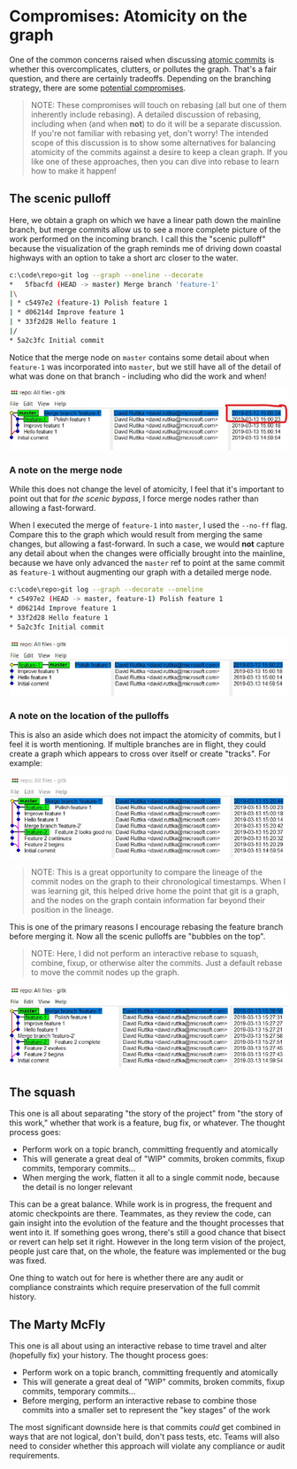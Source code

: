 # Compromises: Atomicity on the graph

One of the common concerns raised when discussing [atomic commits](./commits.md#atomicity) is whether this overcomplicates, clutters, or pollutes the graph. That's a fair question, and there are certainly tradeoffs. Depending on the branching strategy, there are some [potential compromises](./atomic-compromises.md).

> NOTE: These compromises will touch on rebasing (all but one of them inherently include rebasing). A detailed discussion of rebasing, including when (and when **not**) to do it will be a separate discussion. If you're not familiar with rebasing yet, don't worry! The intended scope of this discussion is to show some alternatives for balancing atomicity of the commits against a desire to keep a clean graph. If you like one of these approaches, then you can dive into rebase to learn how to make it happen!

## The scenic pulloff

Here, we obtain a graph on which we have a linear path down the mainline branch, but merge commits allow us to see a more complete picture of the work performed on the incoming branch. I call this the "scenic pulloff" because the visualization of the graph reminds me of driving down coastal highways with an option to take a short arc closer to the water.

```bash
c:\code\repo>git log --graph --oneline --decorate
*   5fbacfd (HEAD -> master) Merge branch 'feature-1'
|\
| * c5497e2 (feature-1) Polish feature 1
| * d06214d Improve feature 1
| * 33f2d28 Hello feature 1
|/
* 5a2c3fc Initial commit
```

Notice that the merge node on `master` contains some detail about when `feature-1` was incorporated into `master`, but we still have all of the detail of what was done on that branch - including who did the work and when!

![gitk visualizing the merge node with "scenic pulloff"](./images/gitk-scenic.jpg)

### A note on the merge node

While this does not change the level of atomicity, I feel that it's important to point out that for *the scenic bypass*, I force merge nodes rather than allowing a fast-forward.

When I executed the merge of `feature-1` into `master`, I used the `--no-ff` flag. Compare this to the graph which would result from merging the same changes, but allowing a fast-forward. In such a case, we would **not** capture any detail about when the changes were officially brought into the mainline, because we have only advanced the `master` ref to point at the same commit as  `feature-1` without augmenting our graph with a detailed merge node.

```bash
c:\code\repo>git log --graph --decorate --oneline
* c5497e2 (HEAD -> master, feature-1) Polish feature 1
* d06214d Improve feature 1
* 33f2d28 Hello feature 1
* 5a2c3fc Initial commit
```

![gitk visualizing a fast-forward merge](./images/gitk-ff.jpg)

### A note on the location of the pulloffs

This is also an aside which does not impact the atomicity of commits, but I feel it is worth mentioning. If multiple branches are in flight, they could create a graph which appears to cross over itself or create "tracks". For example:

![gitk visualizing messy scenic pulloffs](./images/gitk-scenic-crossover.jpg)

> NOTE: This is a great opportunity to compare the lineage of the commit nodes on the graph to their chronological timestamps. When I was learning git, this helped drive home the point that git is a graph, and the nodes on the graph contain information far beyond their position in the lineage.

This is one of the primary reasons I encourage rebasing the feature branch before merging it. Now all the scenic pulloffs are "bubbles on the top".

> NOTE: Here, I did not perform an interactive rebase to squash, combine, fixup, or otherwise alter the commits. Just a default rebase to move the commit nodes up the graph.

![gitk visualizing rebased scenic pulloffs](./images/gitk-scenic-rebased.jpg)

## The squash

This one is all about separating "the story of the project" from "the story of this work," whether that work is a feature, bug fix, or whatever. The thought process goes:

- Perform work on a topic branch, committing frequently and atomically
- This will generate a great deal of "WIP" commits, broken commits, fixup commits, temporary commits...
- When merging the work, flatten it all to a single commit node, because the detail is no longer relevant

This can be a great balance. While work is in progress, the frequent and atomic checkpoints are there. Teammates, as they review the code, can gain insight into the evolution of the feature and the thought processes that went into it. If something goes wrong, there's still a good chance that bisect or revert can help set it right. However in the long term vision of the project, people just care that, on the whole, the feature was implemented or the bug was fixed.

One thing to watch out for here is whether there are any audit or compliance constraints which require preservation of the full commit history.

## The Marty McFly

This one is all about using an interactive rebase to time travel and alter (hopefully fix) your history. The thought process goes:

- Perform work on a topic branch, committing frequently and atomically
- This will generate a great deal of "WIP" commits, broken commits, fixup commits, temporary commits...
- Before merging, perform an interactive rebase to combine those commits into a smaller set to represent the "key stages" of the work

The most significant downside here is that commits *could* get combined in ways that are not logical, don't build, don't pass tests, etc. Teams will also need to consider whether this approach will violate any compliance or audit requirements.